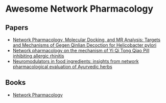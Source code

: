 # Awesome Network Pharmacology

## Papers
* [Network Pharmacology, Molecular Docking, and MR Analysis: Targets and Mechanisms of Gegen Qinlian Decoction for Helicobacter pylori](https://arxiv.org/abs/2309.15226)
* [Network pharmacology on the mechanism of Yi Qi Tong Qiao Pill inhibiting allergic rhinitis](https://arxiv.org/abs/2305.04931)
* [Neuromodulators in food ingredients: insights from network pharmacological evaluation of Ayurvedic herbs](https://arxiv.org/abs/2108.09747)


## Books
* [Network Pharmacology](link.springer.com/book/10.1007/978-981-16-0753-0)
